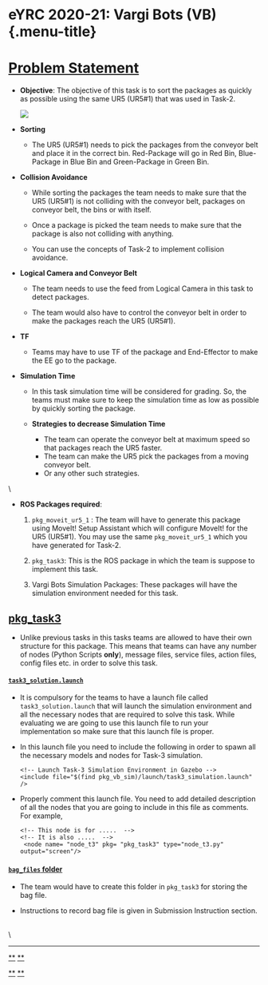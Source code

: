 eYRC 2020-21: Vargi Bots (VB) {.menu-title}
=============================

[Problem Statement](#problem-statement)
=======================================

-   **Objective**: The objective of this task is to sort the packages as
    quickly as possible using the same UR5 (UR5\#1) that was used in
    Task-2.

    ![](Problem%20Statement%20-%20eYRC%202020-21%20Vargi%20Bots%20(VB)_files/T3_sim_launch.png)

-   **Sorting**

    -   The UR5 (UR5\#1) needs to pick the packages from the conveyor
        belt and place it in the correct bin. Red-Package will go in Red
        Bin, Blue-Package in Blue Bin and Green-Package in Green Bin.
-   **Collision Avoidance**

    -   While sorting the packages the team needs to make sure that the
        UR5 (UR5\#1) is not colliding with the conveyor belt, packages
        on conveyor belt, the bins or with itself.

    -   Once a package is picked the team needs to make sure that the
        package is also not colliding with anything.

    -   You can use the concepts of Task-2 to implement collision
        avoidance.

-   **Logical Camera and Conveyor Belt**

    -   The team needs to use the feed from Logical Camera in this task
        to detect packages.

    -   The team would also have to control the conveyor belt in order
        to make the packages reach the UR5 (UR5\#1).

-   **TF**

    -   Teams may have to use TF of the package and End-Effector to make
        the EE go to the package.
-   **Simulation Time**

    -   In this task simulation time will be considered for grading. So,
        the teams must make sure to keep the simulation time as low as
        possible by quickly sorting the package.

    -   **Strategies to decrease Simulation Time**

        -   The team can operate the conveyor belt at maximum speed so
            that packages reach the UR5 faster.
        -   The team can make the UR5 pick the packages from a moving
            conveyor belt.
        -   Or any other such strategies.

\

-   **ROS Packages required**:

    1.  `pkg_moveit_ur5_1` : The team will have to generate this
        package using MoveIt! Setup Assistant which will configure
        MoveIt! for the UR5 (UR5\#1). You may use the same
        `pkg_moveit_ur5_1` which you have generated for Task-2.

    2.  `pkg_task3`: This is the ROS package in which the team is
        suppose to implement this task.

    3.  Vargi Bots Simulation Packages: These packages will have the
        simulation environment needed for this task.

[pkg\_task3](#pkg_task3)
------------------------

-   Unlike previous tasks in this tasks teams are allowed to have their
    own structure for this package. This means that teams can have any
    number of nodes (Python Scripts **only**), message files, service
    files, action files, config files etc. in order to solve this task.

#### [`task3_solution.launch`](#task3_solutionlaunch)

-   It is compulsory for the teams to have a launch file called
    `task3_solution.launch` that will launch the simulation
    environment and all the necessary nodes that are required to solve
    this task. While evaluating we are going to use this launch file to
    run your implementation so make sure that this launch file is
    proper.

-   In this launch file you need to include the following in order to
    spawn all the necessary models and nodes for Task-3 simulation.

        <!-- Launch Task-3 Simulation Environment in Gazebo -->
        <include file="$(find pkg_vb_sim)/launch/task3_simulation.launch" />

-   Properly comment this launch file. You need to add detailed
    description of all the nodes that you are going to include in this
    file as comments. For example,

        <!-- This node is for .....  -->
        <!-- It is also .....  -->
         <node name= "node_t3" pkg= "pkg_task3" type="node_t3.py" output="screen"/>

#### [`bag_files` folder](#bag_files-folder)

-   The team would have to create this folder in `pkg_task3` for
    storing the bag file.

-   Instructions to record bag file is given in Submission Instruction
    section.

\
 \

* * * * *

[**](https://portal.e-yantra.org/storage/xyBeoIQDWX_vb/eyrc/task3/eyrc-task3-learn.html "Previous chapter")
[**](https://portal.e-yantra.org/storage/xyBeoIQDWX_vb/eyrc/task3/eyrc-task3-expected-output.html "Next chapter")

[**](https://portal.e-yantra.org/storage/xyBeoIQDWX_vb/eyrc/task3/eyrc-task3-learn.html "Previous chapter")
[**](https://portal.e-yantra.org/storage/xyBeoIQDWX_vb/eyrc/task3/eyrc-task3-expected-output.html "Next chapter")
